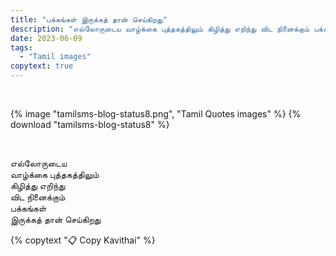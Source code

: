 ```yaml
---
title: "பக்கங்கள் இருக்கத் தான் செய்கிறது"
description: "எல்லோருடைய வாழ்க்கை புத்தகத்திலும் கிழித்து எறிந்து விட நினைக்கும் பக்கங்கள் இருக்கத் தான் செய்கிறது."
date: 2023-06-09
tags:
  - "Tamil images"
copytext: true
---
```


&nbsp;

{% image "tamilsms-blog-status8.png", "Tamil Quotes images" %}
{% download "tamilsms-blog-status8" %}

&nbsp;

<div id="getkavithai">

எல்லோருடைய  
வாழ்க்கை புத்தகத்திலும்  
கிழித்து எறிந்து  
விட நினைக்கும்  
பக்கங்கள்  
இருக்கத் தான் செய்கிறது

</div>

{% copytext "📋 Copy Kavithai" %}
